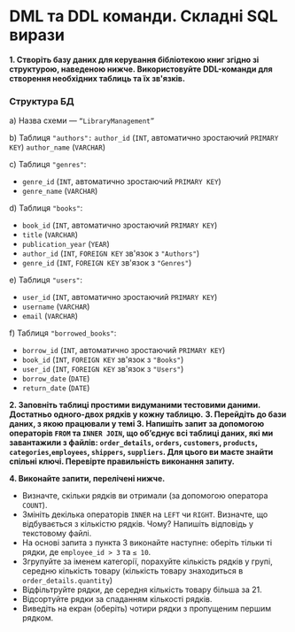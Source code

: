 # DML та DDL команди. Складні SQL вирази

**1. Створіть базу даних для керування бібліотекою книг згідно зі структурою, наведеною нижче. Використовуйте DDL-команди для створення необхідних таблиць та їх зв'язків.**

### Структура БД

a) Назва схеми — `“LibraryManagement”`

b) Таблиця `"authors":`
  `author_id` (`INT`, автоматично зростаючий `PRIMARY KEY`)
  `author_name` (`VARCHAR`)

c) Таблиця `"genres"`:
   - `genre_id` (`INT`, автоматично зростаючий `PRIMARY KEY`)
   - `genre_name` (`VARCHAR`)

d) Таблиця `"books"`:
   - `book_id` (`INT`, автоматично зростаючий `PRIMARY KEY`)
   - `title` (`VARCHAR`)
   - `publication_year` (`YEAR`)
   - `author_id` (`INT`, `FOREIGN KEY` зв'язок з `"Authors"`)
   - `genre_id` (`INT`, `FOREIGN KEY` зв'язок з `"Genres"`)

e) Таблиця `"users"`:
   - `user_id` (`INT`, автоматично зростаючий `PRIMARY KEY`)
   - `username` (`VARCHAR`)
   - `email` (`VARCHAR`)

f) Таблиця `"borrowed_books"`:
   - `borrow_id` (`INT`, автоматично зростаючий `PRIMARY KEY`)
   - `book_id` (`INT`, `FOREIGN KEY` зв'язок з `"Books"`)
   - `user_id` (`INT`, `FOREIGN KEY` зв'язок з `"Users"`)
   - `borrow_date` (`DATE`)
   - `return_date` (`DATE`)

**2. Заповніть таблиці простими видуманими тестовими даними. Достатньо одного-двох рядків у кожну таблицю.**
**3. Перейдіть до бази даних, з якою працювали у темі 3. Напишіть запит за допомогою операторів `FROM` та `INNER JOIN`, що об’єднує всі таблиці даних, які ми завантажили з файлів: `order_details`, `orders`, `customers`, `products`, `categories`,`employees`, `shippers`, `suppliers`. Для цього ви маєте знайти спільні ключі. Перевірте правильність виконання запиту.**

**4. Виконайте запити, перелічені нижче.**
 - Визначте, скільки рядків ви отримали (за допомогою оператора `COUNT`).
 - Змініть декілька операторів `INNER` на `LEFT` чи `RIGHT`. Визначте, що відбувається з кількістю рядків. Чому? Напишіть відповідь у текстовому файлі.
 - На основі запита з пункта 3 виконайте наступне: оберіть тільки ті рядки, де `employee_id > 3` та `≤ 10`.
 - Згрупуйте за іменем категорії, порахуйте кількість рядків у групі, середню кількість товару (кількість товару знаходиться в `order_details.quantity`)
 - Відфільтруйте рядки, де середня кількість товару більша за 21.
 - Відсортуйте рядки за спаданням кількості рядків.
 - Виведіть на екран (оберіть) чотири рядки з пропущеним першим рядком.
